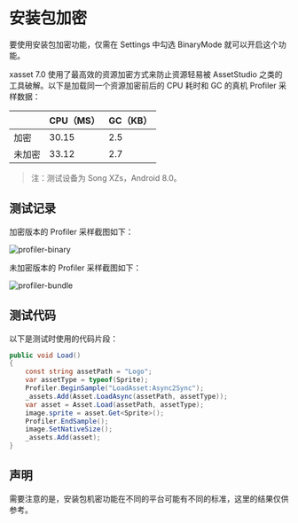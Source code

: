 # 安装包加密

要使用安装包加密功能，仅需在 Settings 中勾选 BinaryMode 就可以开启这个功能。

xasset 7.0 使用了最高效的资源加密方式来防止资源轻易被 AssetStudio 之类的工具破解。以下是加载同一个资源加密前后的 CPU 耗时和 GC 的真机 Profiler 采样数据：

|        | CPU（MS） | GC（KB） |
| ------ | --------- | -------- |
| 加密   | 30.15     | 2.5      |
| 未加密 | 33.12     | 2.7      |

> 注：测试设备为 Song XZs，Android 8.0。

## 测试记录

加密版本的 Profiler 采样截图如下： 

  ![profiler-binary](/img/profiler-binary.png)

未加密版本的 Profiler 采样截图如下：

  ![profiler-bundle](/img/profiler-bundle.png)

## 测试代码

以下是测试时使用的代码片段：

```csharp
public void Load()
{
    const string assetPath = "Logo";
    var assetType = typeof(Sprite);
    Profiler.BeginSample("LoadAsset:Async2Sync");
    _assets.Add(Asset.LoadAsync(assetPath, assetType));
    var asset = Asset.Load(assetPath, assetType);
    image.sprite = asset.Get<Sprite>();
    Profiler.EndSample();
    image.SetNativeSize();
    _assets.Add(asset);
}
```

## 声明

需要注意的是，安装包机密功能在不同的平台可能有不同的标准，这里的结果仅供参考。